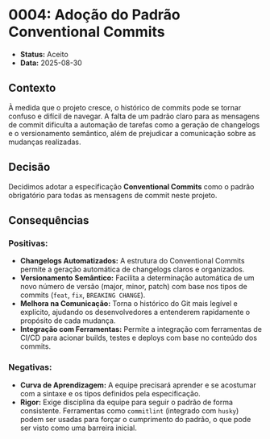 # 0004: Adoção do Padrão Conventional Commits

*   **Status:** Aceito
*   **Data:** 2025-08-30

## Contexto

À medida que o projeto cresce, o histórico de commits pode se tornar confuso e difícil de navegar. A falta de um padrão claro para as mensagens de commit dificulta a automação de tarefas como a geração de changelogs e o versionamento semântico, além de prejudicar a comunicação sobre as mudanças realizadas.

## Decisão

Decidimos adotar a especificação **Conventional Commits** como o padrão obrigatório para todas as mensagens de commit neste projeto.

## Consequências

### Positivas:

*   **Changelogs Automatizados:** A estrutura do Conventional Commits permite a geração automática de changelogs claros e organizados.
*   **Versionamento Semântico:** Facilita a determinação automática de um novo número de versão (major, minor, patch) com base nos tipos de commits (`feat`, `fix`, `BREAKING CHANGE`).
*   **Melhora na Comunicação:** Torna o histórico do Git mais legível e explícito, ajudando os desenvolvedores a entenderem rapidamente o propósito de cada mudança.
*   **Integração com Ferramentas:** Permite a integração com ferramentas de CI/CD para acionar builds, testes e deploys com base no conteúdo dos commits.

### Negativas:

*   **Curva de Aprendizagem:** A equipe precisará aprender e se acostumar com a sintaxe e os tipos definidos pela especificação.
*   **Rigor:** Exige disciplina da equipe para seguir o padrão de forma consistente. Ferramentas como `commitlint` (integrado com `husky`) podem ser usadas para forçar o cumprimento do padrão, o que pode ser visto como uma barreira inicial.
